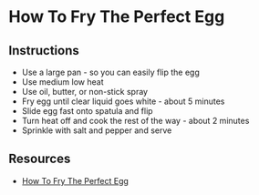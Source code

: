 # How To Fry The Perfect Egg

## Instructions

* Use a large pan - so you can easily flip the egg
* Use medium low heat
* Use oil, butter, or non-stick spray
* Fry egg until clear liquid goes white - about 5 minutes
* Slide egg fast onto spatula and flip
* Turn heat off and cook the rest of the way - about 2 minutes
* Sprinkle with salt and pepper and serve

## Resources

* [How To Fry The Perfect Egg](https://www.youtube.com/watch?v=4sPA6kkuuMw&list=TLGGMZN2lYFMu1gxOTAxMjAxNw)
